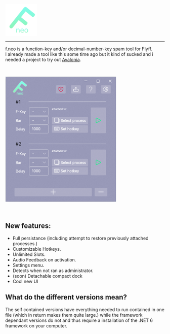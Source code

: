 <img src="Avalonia.FToolNeoV2/Assets/logo.png" alt="drawing" width="100"/>

----
f.neo is a function-key and/or decimal-number-key spam tool for Flyff.\
I already made a tool like this some time ago but it kind of sucked and i needed a project to try out [Avalonia](https://avaloniaui.net/).

&nbsp;

<img src="Avalonia.FToolNeoV2/Assets/screenshot.png" alt="drawing" width="350"/>

&nbsp;
## New features:
- Full persistance (including attempt to restore previously attached processes.)
- Customizable Hotkeys.
- Unlimited Slots.
- Audio Feedback on activation.
- Settings menu.
- Detects when not ran as administrator.
- (soon) Detachable compact dock 
- Cool new UI


## What do the different versions mean?
The self contained versions have everything needed to run contained in one file (which in return makes them quite large.) while the framework dependant versions do not and thus require a installation of the .NET 6 framework on your computer.